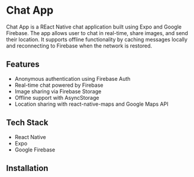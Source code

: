 # Chat App

Chat App is a REact Native chat application built using Expo and Google Firebase.
The app allows user to chat in real-time, share images, and send their location.
It supports offline functionality by caching messages locally and reconnecting to Firebase when the network is restored.

## Features

- Anonymous authentication using Firebase Auth
- Real-time chat powered by Firebase
- Image sharing via Firebase Storage
- Offline support with AsyncStorage
- Location sharing with react-native-maps and Google Maps API

## Tech Stack

- React Native
- Expo
- Google Firebase

## Installation